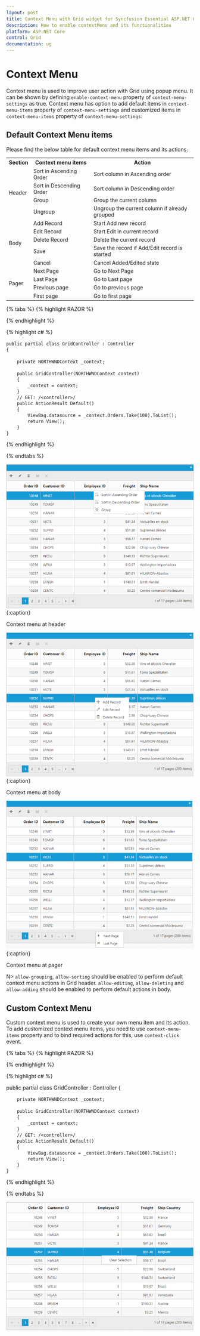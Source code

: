 ```yaml
---
layout: post
title: Context Menu with Grid widget for Syncfusion Essential ASP.NET Core
description: How to enable contextMenu and its functionalities
platform: ASP.NET Core
control: Grid
documentation: ug
---
```


# Context Menu

Context menu is used to improve user action with Grid using popup menu. It can be shown by defining `enable-context-menu` property of `context-menu-settings` as true. Context menu has option to add default items in `context-menu-items` property of `context-menu-settings` and customized items in `context-menu-items` property of `context-menu-settings`.

## Default Context Menu items

Please find the below table for default context menu items and its actions.

 <table>
        <tr>
            <th>
                Section
            </th>
            <th>
                Context menu items
            </th>
            <th>
                Action
            </th>
        </tr>
        <tr>
            <td rowspan="4">
                Header
            </td>
            <td>
                Sort in Ascending Order
            </td>
            <td>
                Sort column in Ascending order
            </td>
        </tr>
        <tr>
            <td>
                Sort in Descending Order
            </td>
            <td>
                Sort column in Descending order
            </td>
        </tr>
        <tr>
            <td>
                Group
            </td>
            <td>
                Group the current column
            </td>
        </tr>
        <tr>
            <td>
                Ungroup
            </td>
            <td>
                Ungroup the current column if already grouped
            </td>
        </tr>
        <tr>
            <td rowspan="5">
                Body
            </td>
            <td>
                Add Record
            </td>
            <td>
                Start Add new record
            </td>
        </tr>
        <tr>
            <td>
                Edit Record
            </td>
            <td>
                Start Edit in current record
            </td>
        </tr>
        <tr>
            <td>
                Delete Record
            </td>
            <td>
                Delete the current record
            </td>
        </tr>
        <tr>
            <td>
                Save
            </td>
            <td>
                Save the record if Add/Edit record is started
            </td>
        </tr>
        <tr>
            <td>
                Cancel
            </td>
            <td>
                Cancel Added/Edited state
            </td>
        </tr>
        <tr>
            <td rowspan="4">
                Pager
            </td>
            <td>
                Next Page
            </td>
            <td>
                Go to Next Page
            </td>
        </tr>
        <tr>            
            <td>
                Last Page
            </td>
            <td>
                Go to Last page
            </td>
        </tr>
        <tr>
            <td>
                Previous page
            </td>
            <td>
                Go to previous page
            </td>
        </tr>
        <tr>
            <td>
                First page
            </td>
            <td>
                Go to first page
            </td>
        </tr>
 </table>
 
{% tabs %}
{% highlight RAZOR %}

<ej-grid id="FlatGrid" allow-paging="true" allow-sorting="true" allow-grouping="true" datasource="ViewBag.DataSource">
    <e-edit-settings allow-adding="true" allow-editing="true" allow-deleting="true"></e-edit-settings>
    <e-toolbar-settings show-toolbar="true" toolbar-items='@new List<string> {"add","edit","delete","update","cancel"}' />
    <e-context-menu-settings enable-context-menu="true"></e-context-menu-settings>
    <e-columns>
        <e-column field="OrderID" is-primary-key="true" header-text="Order ID"></e-column>
        <e-column field="CustomerID" header-text="CustomerID"></e-column>
        <e-column field="EmployeeID" header-text="Employee ID"></e-column>
        <e-column field="Freight" format="{0:c2}" header-text="Freight"></e-column>
        <e-column field="ShipName" header-text="ShipName"></e-column>
    </e-columns>
</ej-grid>

{% endhighlight  %}

{% highlight c# %}

    public partial class GridController : Controller
    {

        private NORTHWNDContext _context;

        public GridController(NORTHWNDContext context)
        {
            _context = context;
        }
        // GET: /<controller>/
        public ActionResult Default()
        {
            ViewBag.datasource = _context.Orders.Take(100).ToList();
            return View();
        }
    }

{% endhighlight  %}
    
{% endtabs %} 

![](Context-Menu_images/ContextMenu_img1.png)
{:caption}

Context menu at header

![](Context-Menu_images/ContextMenu_img2.png)
{:caption}

Context menu at body

![](Context-Menu_images/ContextMenu_img3.png)
{:caption}

Context menu at pager

N> `allow-grouping`, `allow-sorting` should be enabled to perform default context menu actions in Grid header. `allow-editing`, `allow-deleting` and `allow-adding` should be enabled to perform default actions in body.

## Custom Context Menu

Custom context menu is used to create your own menu item and its action. To add customized context menu items, you need to use `context-menu-items` property and to bind required actions for this, use `context-click` event.

{% tabs %}
{% highlight RAZOR %}

<ej-grid id="FlatGrid" allow-paging="true" context-click="contextclick" datasource="ViewBag.DataSource">
    <e-toolbar-settings show-toolbar="true" toolbar-items='@new List<string> {"add","edit","delete","update","cancel"}' />
    <e-context-menu-settings enable-context-menu="true" context-menu-items='@new List<string> {"Clear Selection"}'>
    </e-context-menu-settings>
    <e-columns>
        <e-column field="OrderID" is-primary-key="true" header-text="Order ID" text-align="Right"></e-column>
        <e-column field="CustomerID" header-text="CustomerID"></e-column>
        <e-column field="EmployeeID" header-text="Employee ID" text-align="Right"></e-column>
        <e-column field="Freight" format="{0:c2}" header-text="Freight"></e-column>
        <e-column field="ShipCountry" header-text="Ship Country" text-align="Right"></e-column>
    </e-columns>
</ej-grid>
    <script type="text/javascript">
        function contextclick(args) {
            if (args.text == "Clear Selection")
                this.clearSelection();
        }
    </script>

{% endhighlight  %}

{% highlight c# %}

 public partial class GridController : Controller
    {

        private NORTHWNDContext _context;

        public GridController(NORTHWNDContext context)
        {
            _context = context;
        }
        // GET: /<controller>/
        public ActionResult Default()
        {
            ViewBag.datasource = _context.Orders.Take(100).ToList();
            return View();
        }
    }

{% endhighlight  %}
    
{% endtabs %}

![](Context-Menu_images/ContextMenu_img4.png)


